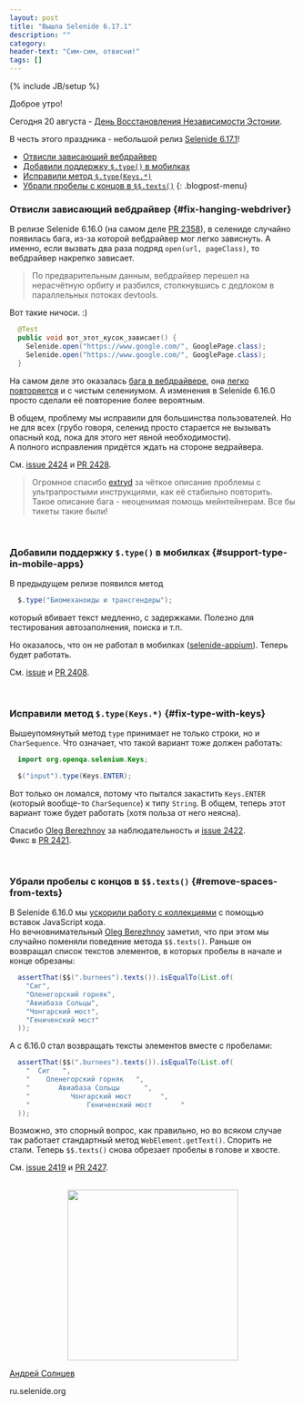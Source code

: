 ```yaml
---
layout: post
title: "Вышла Selenide 6.17.1"
description: ""
category:
header-text: "Сим-сим, отвисни!"
tags: []
---
```

{% include JB/setup %}

Доброе утро!

Сегодня 20 августа - [День Восстановления Независимости Эстонии](https://www.visitestonia.com/ru/%D0%BF%D0%BE%D1%87%D0%B5%D0%BC%D1%83-%D1%8D%D1%81%D1%82%D0%BE%D0%BD%D0%B8%D1%8F/%D0%B4%D0%B5%D0%BD%D1%8C-%D0%B2%D0%BE%D1%81%D1%81%D1%82%D0%B0%D0%BD%D0%BE%D0%B2%D0%BB%D0%B5%D0%BD%D0%B8%D1%8F-%D1%8D%D1%81%D1%82%D0%BE%D0%BD%D1%81%D0%BA%D0%BE%D0%B9-%D1%80%D0%B5%D1%81%D0%BF%D1%83%D0%B1%D0%BB%D0%B8%D0%BA%D0%B8).  

В честь этого праздника - небольшой релиз [Selenide 6.17.1](https://github.com/selenide/selenide/milestone/188?closed=1)!


* [Отвисли зависающий вебдрайвер](#fix-hanging-webdriver)
* [Добавили поддержку `$.type()` в мобилках](#support-type-in-mobile-apps)
* [Исправили метод `$.type(Keys.*)`](#fix-type-with-keys)
* [Убрали пробелы с концов в `$$.texts()`](#remove-spaces-from-texts)
  {: .blogpost-menu}
  <br>

### Отвисли зависающий вебдрайвер {#fix-hanging-webdriver}

В релизе Selenide 6.16.0 (на самом деле [PR 2358](https://github.com/selenide/selenide/pull/2358)), в селениде случайно появилась бага, из-за которой вебдрайвер мог легко зависнуть.
А именно, если вызвать два раза подряд `open(url, pageClass)`, то вебдрайвер накрепко зависает.

> По предварительным данным, вебдрайвер перешел на нерасчётную орбиту и разбился, столкнувшись с дедлоком в параллельных потоках devtools.

Вот такие ничоси. :)

```java
  @Test
  public void вот_этот_кусок_зависает() {
    Selenide.open("https://www.google.com/", GooglePage.class);
    Selenide.open("https://www.google.com/", GooglePage.class);
  }
```

На самом деле это оказалась [бага в вебдрайвере](https://github.com/SeleniumHQ/selenium/issues/12576), 
она [легко повторяется](https://github.com/asolntsev/selenium-deadlock) и с чистым селениумом. А изменения в 
Selenide 6.16.0 просто сделали её повторение более вероятным. 

В общем, проблему мы исправили для большинства пользователей. Но не для всех (грубо говоря, селенид просто старается 
не вызывать опасный код, пока для этого нет явной необходимости).  
А полного исправления придётся ждать на стороне ведрайвера. 

См. [issue 2424](https://github.com/selenide/selenide/issues/2424) и [PR 2428](https://github.com/selenide/selenide/pull/2428).

> Огромное спасибо [extryd](https://github.com/extryd) за чёткое описание проблемы с ультрапростыми инструкциями, как её стабильно повторить.
Такое описание бага - неоценимая помощь мейнтейнерам. Все бы тикеты такие были!

<br>

### Добавили поддержку `$.type()` в мобилках {#support-type-in-mobile-apps}

В предыдущем релизе появился метод
```java
  $.type("Биомеханоиды и трансгендеры");
```
который вбивает текст медленно, с задержками. Полезно для тестирования автозаполнения, поиска и т.п.

Но оказалось, что он не работал в мобилках ([selenide-appium](https://github.com/selenide/selenide/tree/main/modules/appium)). Теперь будет работать. 

См. [issue](https://github.com/selenide/selenide/pull/2191#issuecomment-1667578383) и [PR 2408](https://github.com/selenide/selenide/pull/2408).

<br>


### Исправили метод `$.type(Keys.*)` {#fix-type-with-keys}

Вышеупомянутый метод `type` принимает не только строки, но и `CharSequence`. 
Что означает, что такой вариант тоже должен работать:
```java
  import org.openqa.selenium.Keys;

  $("input").type(Keys.ENTER);
```

Вот только он ломался, потому что пытался закастить `Keys.ENTER` (который вообще-то `CharSequence`) к типу `String`. 
В общем, теперь этот вариант тоже будет работать (хотя польза от него неясна). 

Спасибо [Oleg Berezhnoy](https://github.com/bereg2k) за наблюдательность и [issue 2422](https://github.com/selenide/selenide/issues/2422).  
Фикс в [PR 2421](https://github.com/selenide/selenide/pull/2421).

<br>

### Убрали пробелы с концов в `$$.texts()` {#remove-spaces-from-texts}

В Selenide 6.16.0 мы [ускорили работу с коллекциями](/2023/07/02/selenide-6.16.0/#speedup-collection-checks) с помощью вставок JavaScript кода.   
Но вечновнимательный [Oleg Berezhnoy](https://github.com/bereg2k) заметил, что при этом мы случайно поменяли поведение 
метода `$$.texts()`. Раньше он возвращал список текстов элементов, в которых пробелы в начале и конце обрезаны:

```java
  assertThat($$(".burnees").texts()).isEqualTo(List.of(
    "Сиг",
    "Оленегорский горняк",
    "Авиабаза Сольцы",
    "Чонгарский мост",
    "Гениченский мост"
  ));
```

А с 6.16.0 стал возвращать тексты элементов вместе с пробелами:
```java
  assertThat($$(".burnees").texts()).isEqualTo(List.of(
    "  Сиг   ",
    "    Оленегорский горняк   ",
    "       Авиабаза Сольцы      ",
    "          Чонгарский мост       ",
    "              Гениченский мост       "
  ));
```

Возможно, это спорный вопрос, как правильно, но во всяком случае так работает стандартный метод `WebElement.getText()`. 
Спорить не стали. Теперь `$$.texts()` снова обрезает пробелы в голове и хвосте.

См. [issue 2419](https://github.com/selenide/selenide/issues/2419) и [PR 2427](https://github.com/selenide/selenide/pull/2427).

<br>

<center>
  <img src="{{ BASE_PATH }}/images/2023/08/restoration-independence-taasiseseisvumispaev-estonia.png" width="300"/>
</center>


[Андрей Солнцев](http://asolntsev.github.io/)

ru.selenide.org
